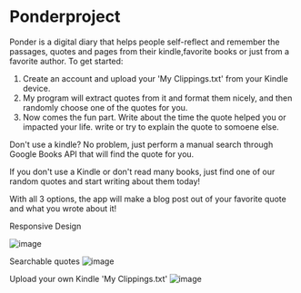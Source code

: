# Ponderproject


Ponder is a digital diary that helps people self-reflect and remember the passages, quotes and pages from their kindle,favorite books or just from a favorite author.
To get started:
1. Create an account and upload your 'My Clippings.txt' from your Kindle device.
2. My program will extract quotes from it and format them nicely, and then randomly choose one of the quotes for you.
3. Now comes the fun part. Write about the time the quote helped you or impacted your life. write or try to explain the quote to somoene else.

Don't use a kindle? No problem, just perform a manual search through Google Books API that will find the quote for you.

If you don't use a Kindle or don't read many books, just find one of our random quotes and start writing about them today!



With all 3 options, the app will make a blog post out of your favorite quote and what you wrote about it!




Responsive Design

![image](https://user-images.githubusercontent.com/122030667/237043999-9790b8db-31c3-45b8-987a-cbd83d8331c2.png)


Searchable quotes
![image](https://user-images.githubusercontent.com/122030667/237044219-a21b5766-14a5-47c2-aa57-3d70e48bf056.png)


Upload your own Kindle 'My Clippings.txt' 
![image](https://user-images.githubusercontent.com/122030667/237044395-a97f5523-3d1f-447f-9769-865a6378d1d3.png)


